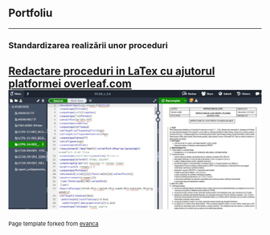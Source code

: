 ## Portfoliu

---

### Standardizarea realizării unor proceduri

[Redactare proceduri in LaTex cu ajutorul platformei overleaf.com](/sample_page)
<img src="images/latex.jpg"/>
---
<p style="font-size:11px">Page template forked from <a href="https://github.com/evanca/quick-portfolio">evanca</a></p>
<!-- Remove above link if you don't want to attibute -->
